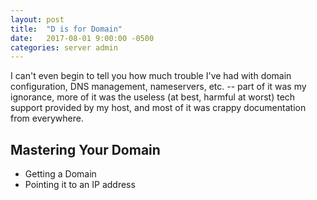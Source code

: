 ```yaml
---
layout: post
title:  "D is for Domain"
date:   2017-08-01 9:00:00 -0500
categories: server admin
---
```

I can't even begin to tell you how much trouble I've had with domain configuration, DNS management, nameservers, etc. -- part of it was my ignorance, more of it was the useless (at best, harmful at worst) tech support provided by my host, and most of it was crappy documentation from everywhere.

## Mastering Your Domain
* Getting a Domain
* Pointing it to an IP address